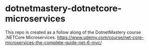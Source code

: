 # dotnetmastery-dotnetcore-microservices
This repo is created as a follow along of the DotnetMastery course .NETCore Microservices.
https://www.udemy.com/course/net-core-microservices-the-complete-guide-net-6-mvc/
